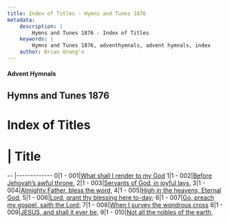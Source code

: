 ```yaml
---
title: Index of Titles - Hymns and Tunes 1876
metadata:
    description: |
        Hymns and Tunes 1876 - Index of Titles
    keywords: |
        Hymns and Tunes 1876, adventhymnals, advent hymnals, index
    author: Brian Onang'o
---
```


#### Advent Hymnals

## Hymns and Tunes 1876

# Index of Titles
# | Title                        
-- |-------------
0|1 - 001|[What shall I render to my God](/001-100/001-010/01.What-shall-I-render-to-my-God)
1|1 - 002|[Before Jehovah’s awful throne,](/001-100/001-010/02.Before-Jehovah’s-awful-throne,)
2|1 - 003|[Servants of God, in joyful lays,](/001-100/001-010/03.Servants-of-God,-in-joyful-lays,)
3|1 - 004|[Almighty Father, bless the word,](/001-100/001-010/04.Almighty-Father,-bless-the-word,)
4|1 - 005|[High in the heavens, Eternal God,](/001-100/001-010/05.High-in-the-heavens,-Eternal-God,)
5|1 - 006|[Lord, grant thy blessing here to-day;](/001-100/001-010/06.Lord,-grant-thy-blessing-here-to-day;)
6|1 - 007|[Go, preach my gospel, saith the Lord;](/001-100/001-010/07.Go,-preach-my-gospel,-saith-the-Lord;)
7|1 - 008|[When I survey the wondrous cross](/001-100/001-010/08.When-I-survey-the-wondrous-cross)
8|1 - 009|[JESUS, and shall it ever be,](/001-100/001-010/09.JESUS,-and-shall-it-ever-be,)
9|1 - 010|[Not all the nobles of the earth,](/001-100/001-010/10.Not-all-the-nobles-of-the-earth,)